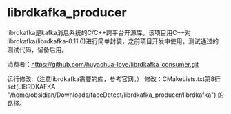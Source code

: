 # librdkafka_producer
librdkafka是kafka消息系统的C/C++跨平台开源库。该项目用C++对librdkafka(librdkafka-0.11.6)进行简单封装，之前项目开发中使用，测试通过的测试代码，留备后用。

消费者：https://github.com/huyaohua-love/librdkafka_consumer.git

运行修改:（注意librdkafka需要的库，参考官网。）
修改：CMakeLists.txt第8行 set(LIBRDKAFKA "/home/obsidian/Downloads/faceDetect/librdkafka_producer/librdkafka") 的路径。